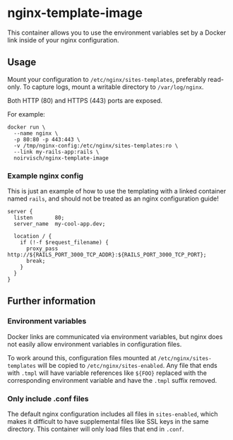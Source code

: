 # nginx-template-image

This container allows you to use the environment variables set by a
Docker link inside of your nginx configuration.

## Usage

Mount your configuration to `/etc/nginx/sites-templates`, preferably
read-only. To capture logs, mount a writable directory to
`/var/log/nginx`.

Both HTTP (80) and HTTPS (443) ports are exposed.

For example:

```
docker run \
  --name nginx \
  -p 80:80 -p 443:443 \
  -v /tmp/nginx-config:/etc/nginx/sites-templates:ro \
  --link my-rails-app:rails \
  noirvisch/nginx-template-image
```

### Example nginx config

This is just an example of how to use the templating with a linked
container named `rails`, and should not be treated as an nginx
configuration guide!

```
server {
  listen       80;
  server_name  my-cool-app.dev;

  location / {
    if (!-f $request_filename) {
      proxy_pass   http://${RAILS_PORT_3000_TCP_ADDR}:${RAILS_PORT_3000_TCP_PORT};
      break;
    }
  }
}
```

## Further information

### Environment variables

Docker links are communicated via environment variables, but nginx
does not easily allow environment variables in configuration files.

To work around this, configuration files mounted at
`/etc/nginx/sites-templates` will be copied to
`/etc/nginx/sites-enabled`. Any file that ends with `.tmpl` will have
variable references like `${FOO}` replaced with the corresponding
environment variable and have the `.tmpl` suffix removed.

### Only include .conf files

The default nginx configuration includes all files in `sites-enabled`,
which makes it difficult to have supplemental files like SSL keys in
the same directory. This container will only load files that end in
`.conf`.
